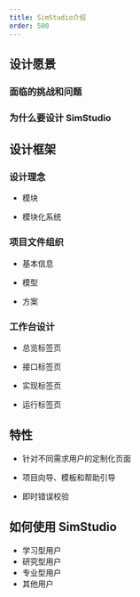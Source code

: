 ```yaml
---
title: SimStudio介绍
order: 500
---
```


## 设计愿景

### 面临的挑战和问题

### 为什么要设计 SimStudio


## 设计框架

### 设计理念
- 模块
  
- 模块化系统 

### 项目文件组织
- 基本信息
  
- 模型
  
- 方案

### 工作台设计
- 总览标签页
  
- 接口标签页
  
- 实现标签页
  
- 运行标签页

## 特性
- 针对不同需求用户的定制化页面

- 项目向导、模板和帮助引导

- 即时错误校验

## 如何使用 SimStudio
- 学习型用户
- 研究型用户
- 专业型用户
- 其他用户
